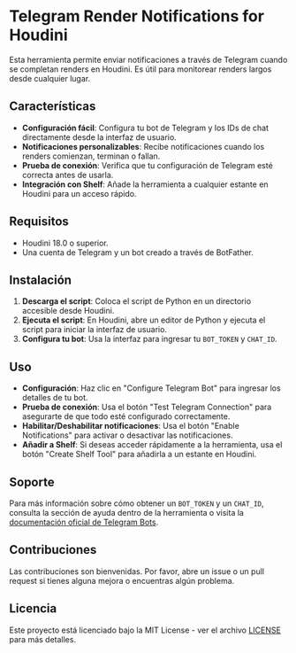 # Telegram Render Notifications for Houdini

Esta herramienta permite enviar notificaciones a través de Telegram cuando se completan renders en Houdini. Es útil para monitorear renders largos desde cualquier lugar.

## Características

- **Configuración fácil**: Configura tu bot de Telegram y los IDs de chat directamente desde la interfaz de usuario.
- **Notificaciones personalizables**: Recibe notificaciones cuando los renders comienzan, terminan o fallan.
- **Prueba de conexión**: Verifica que tu configuración de Telegram esté correcta antes de usarla.
- **Integración con Shelf**: Añade la herramienta a cualquier estante en Houdini para un acceso rápido.

## Requisitos

- Houdini 18.0 o superior.
- Una cuenta de Telegram y un bot creado a través de BotFather.

## Instalación

1. **Descarga el script**: Coloca el script de Python en un directorio accesible desde Houdini.
2. **Ejecuta el script**: En Houdini, abre un editor de Python y ejecuta el script para iniciar la interfaz de usuario.
3. **Configura tu bot**: Usa la interfaz para ingresar tu `BOT_TOKEN` y `CHAT_ID`.

## Uso

- **Configuración**: Haz clic en "Configure Telegram Bot" para ingresar los detalles de tu bot.
- **Prueba de conexión**: Usa el botón "Test Telegram Connection" para asegurarte de que todo esté configurado correctamente.
- **Habilitar/Deshabilitar notificaciones**: Usa el botón "Enable Notifications" para activar o desactivar las notificaciones.
- **Añadir a Shelf**: Si deseas acceder rápidamente a la herramienta, usa el botón "Create Shelf Tool" para añadirla a un estante en Houdini.

## Soporte

Para más información sobre cómo obtener un `BOT_TOKEN` y un `CHAT_ID`, consulta la sección de ayuda dentro de la herramienta o visita la [documentación oficial de Telegram Bots](https://core.telegram.org/bots#creating-a-new-bot).

## Contribuciones

Las contribuciones son bienvenidas. Por favor, abre un issue o un pull request si tienes alguna mejora o encuentras algún problema.

## Licencia

Este proyecto está licenciado bajo la MIT License - ver el archivo [LICENSE](LICENSE) para más detalles.
